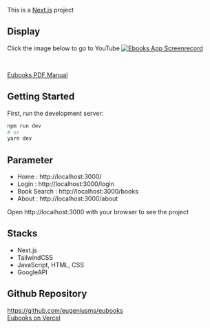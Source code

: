 This is a [Next.js](https://nextjs.org/) project 

## Display

Click the image below to go to YouTube
[![Ebooks App Screenrecord](https://img.youtube.com/vi/Q8oqlaLcpV0/0.jpg)](https://www.youtube.com/watch?v=Q8oqlaLcpV0)

<br/>

[Eubooks PDF Manual](https://drive.google.com/file/d/1WceVN-rsMOiXfvIMwuYyTTrihiyNAK8e/view?usp=sharing)

## Getting Started

First, run the development server:

```bash
npm run dev
# or
yarn dev
```

## Parameter

- Home        : http://localhost:3000/ 
- Login       : http://localhost:3000/login
- Book Search : http://localhost:3000/books
- About       : http://localhost:3000/about 

Open http://localhost:3000 with your browser to see the project

## Stacks

- Next.js
- TailwindCSS
- JavaScript, HTML, CSS
- GoogleAPI

## Github Repository

https://github.com/eugeniusms/eubooks
<br/>
[Eubooks on Vercel](https://github.com/eugeniusms/eubooks)

